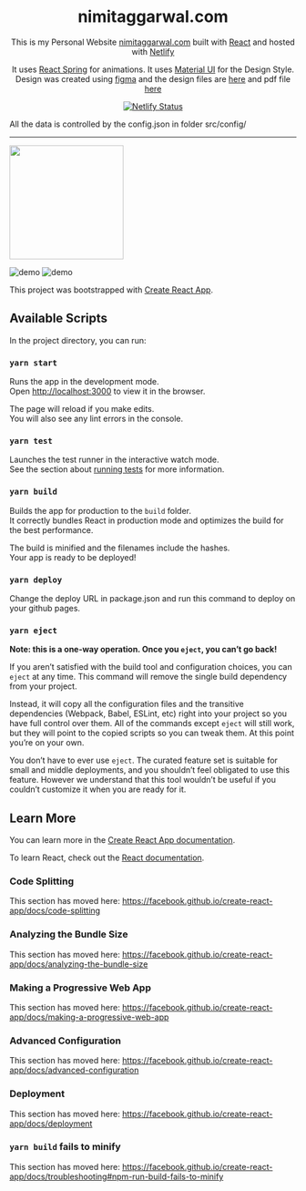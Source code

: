 
<h1 align="center">
  nimitaggarwal.com
</h1>
<p align="center">
  This is my Personal Website <a href="https://nimitaggarwal.com" target="_blank">nimitaggarwal.com</a> built with <a href="https://www.reactjs.org/" target="_blank">React</a> and hosted with <a href="https://www.netlify.com/" target="_blank">Netlify</a>
</p>
<p align="center">
  It uses <a href="https://react-spring.io" target="_blank">React Spring</a> for animations. It uses <a href="https://material-ui.com/" target="_blank">Material UI</a> for the Design Style. Design was created using <a href="https://figma.com/" target="_blank">figma</a> and the design files are <a href="https://github.com/nimit95/Personal-Website/blob/master/nimitaggarwal.fig">here</a> and pdf file <a href="https://github.com/nimit95/Personal-Website/blob/master/nimitaggarwal.com.pdf">here</a>
</p>

<p align="center">
  <a href="https://app.netlify.com/sites/nimit95/deploys" target="_blank">
    <img src="https://api.netlify.com/api/v1/badges/cce3a254-ac43-41f7-bbe9-6421c90a2dd0/deploy-status" alt="Netlify Status" />
  </a>
</p>


All the data is controlled by the config.json in folder src/config/
<hr/>

<img src="https://github.com/nimit95/Personal-Website/blob/master/demo/nimitaggrwal.png?raw=true" width="200">

![demo](https://github.com/nimit95/Personal-Website/blob/master/demo/nimitAggarwal.gif?raw=true)
![demo](https://github.com/nimit95/Personal-Website/blob/master/demo/nimitaggarwalmobile.gif?raw=true)

This project was bootstrapped with [Create React App](https://github.com/facebook/create-react-app).

## Available Scripts

In the project directory, you can run:

### `yarn start`

Runs the app in the development mode.<br />
Open [http://localhost:3000](http://localhost:3000) to view it in the browser.

The page will reload if you make edits.<br />
You will also see any lint errors in the console.

### `yarn test`

Launches the test runner in the interactive watch mode.<br />
See the section about [running tests](https://facebook.github.io/create-react-app/docs/running-tests) for more information.

### `yarn build`

Builds the app for production to the `build` folder.<br />
It correctly bundles React in production mode and optimizes the build for the best performance.

The build is minified and the filenames include the hashes.<br />
Your app is ready to be deployed!

### `yarn deploy`
Change the deploy URL in package.json and run this command to deploy on your github pages.

### `yarn eject`

**Note: this is a one-way operation. Once you `eject`, you can’t go back!**

If you aren’t satisfied with the build tool and configuration choices, you can `eject` at any time. This command will remove the single build dependency from your project.

Instead, it will copy all the configuration files and the transitive dependencies (Webpack, Babel, ESLint, etc) right into your project so you have full control over them. All of the commands except `eject` will still work, but they will point to the copied scripts so you can tweak them. At this point you’re on your own.

You don’t have to ever use `eject`. The curated feature set is suitable for small and middle deployments, and you shouldn’t feel obligated to use this feature. However we understand that this tool wouldn’t be useful if you couldn’t customize it when you are ready for it.

## Learn More

You can learn more in the [Create React App documentation](https://facebook.github.io/create-react-app/docs/getting-started).

To learn React, check out the [React documentation](https://reactjs.org/).

### Code Splitting

This section has moved here: https://facebook.github.io/create-react-app/docs/code-splitting

### Analyzing the Bundle Size

This section has moved here: https://facebook.github.io/create-react-app/docs/analyzing-the-bundle-size

### Making a Progressive Web App

This section has moved here: https://facebook.github.io/create-react-app/docs/making-a-progressive-web-app

### Advanced Configuration

This section has moved here: https://facebook.github.io/create-react-app/docs/advanced-configuration

### Deployment

This section has moved here: https://facebook.github.io/create-react-app/docs/deployment

### `yarn build` fails to minify

This section has moved here: https://facebook.github.io/create-react-app/docs/troubleshooting#npm-run-build-fails-to-minify
